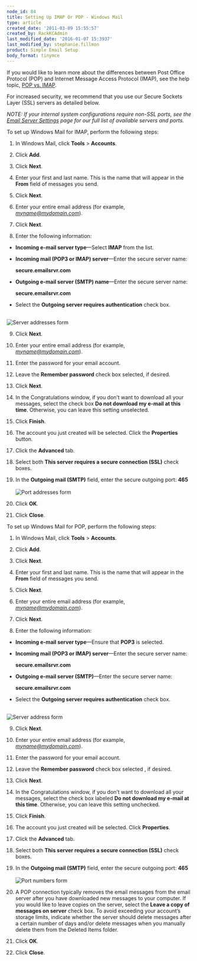 ```yaml
---
node_id: 84
title: Setting Up IMAP Or POP - Windows Mail
type: article
created_date: '2011-03-09 15:55:57'
created_by: RackKCAdmin
last_modified_date: '2016-01-07 15:3937'
last_modified_by: stephanie.fillmon
product: Simple Email Setup
body_format: tinymce
---
```


If you would like to learn more about the differences between Post
Office Protocol (POP) and Internet Message Access Protocol (IMAP), see
the help topic, [POP vs.
IMAP](http://www.rackspace.com/knowledge_center/article/imap-and-pop-mail-protocol-comparison).

For increased security, we recommend that you use our Secure Sockets
Layer (SSL) servers as detailed below.

*NOTE: If your internal system configurations require non-SSL ports, see
the [Email Server
Settings](http://www.rackspace.com/apps/support/portal/1088) page for
our full list of available servers and ports.*

To set up Windows Mail for IMAP, perform the following steps:

1.    In Windows Mail, click **Tools** \> **Accounts**.

2.    Click **Add**.

3.    Click **Next**.

4.    Enter your first and last name. This is the name that will appear
in the **From** field of messages you send.

5.    Click **Next**.

6.    Enter your entire email address (for example,
*myname@mydomain.com*).

7.    Click **Next**.

8.    Enter the following information:

-   **Incoming e-mail server type**&mdash;Select **IMAP** from the list.
-   **Incoming mail (POP3 or IMAP) server**&mdash;Enter the secure server
    name:

    **secure.emailsrvr.com**

-   **Outgoing e-mail server (SMTP) name**&mdash;Enter the secure server name:

    **secure.emailsrvr.com**

-   Select the **Outgoing server requires authentication** check box.

 \
 ![ Server addresses
form](http://c458714.r14.cf2.rackcdn.com/EA_ServerSettings_01.png)

9.    Click **Next**.

10. Enter your entire email address (for example,
*myname@mydomain.com*).

11. Enter the password for your email account.

12. Leave the **Remember password** check box selected, if desired.

13. Click **Next**.

14. In the Congratulations window, if you don&rsquo;t want to download all
your messages, select the check box **Do not download my e-mail at this
time**. Otherwise, you can leave this setting unselected.

15. Click **Finish**.

16. The account you just created will be selected. Click the
**Properties** button.

17. Click the **Advanced** tab.

18.  Select both **This server requires a secure connection (SSL)**
check boxes.

19. In the **Outgoing mail (SMTP)** field, enter the secure outgoing
port: **465**\
  \
 ![ Port addresses
form](http://c458714.r14.cf2.rackcdn.com/EA_AdvancedSettings_02.png)

20. Click **OK**.

21. Click **Close**.

To set up Windows Mail for POP, perform the following steps:

1.    In Windows Mail, click **Tools** \> **Accounts**.

2.    Click **Add**.

3.    Click **Next**.

4.    Enter your first and last name. This is the name that will appear
in the **From** field of messages you send.

5.    Click **Next**.

6.    Enter your entire email address (for example,
*myname@mydomain.com*).

7.    Click **Next**.

8.    Enter the following information:

-   **Incoming e-mail server type**&mdash;Ensure that **POP3** is selected.
-   **Incoming mail (POP3 or IMAP) server**&mdash;Enter the secure server
    name:

    **secure.emailsrvr.com**

-   **Outgoing e-mail server (SMTP)**&mdash;Enter the secure server name:

    **secure.emailsrvr.com**

-   Select the **Outgoing server requires authentication** check box.

 \
 ![ Server address
form](http://c458716.r16.cf2.rackcdn.com/EA_SetupServers_01.png)

9.    Click **Next**.

10. Enter your entire email address (for example,
*myname@mydomain.com*).

11. Enter the password for your email account.

12. Leave the **Remember password** check box selected , if desired. 

13. Click **Next**.

14. In the Congratulations window, if you don&rsquo;t want to download all
your messages, select the check box labeled **Do not download my e-mail
at this time**. Otherwise, you can leave this setting unchecked.

15. Click **Finish**.

16. The account you just created will be selected. Click
**Properties**.

17. Click the **Advanced** tab.

18. Select both **This server requires a secure connection (SSL)**
check boxes.

19. In the **Outgoing mail (SMTP)** field, enter the secure outgoing
port: **465**\
  \
 ![ Port numbers
form](http://c458716.r16.cf2.rackcdn.com/EA_AdvancedSettings_02.png)

20. A POP connection typically removes the email messages from the
email server after you have downloaded new messages to your computer. 
If you would like to leave copies on the server, select the **Leave a
copy of messages on server** check box. To avoid exceeding your
account&rsquo;s storage limits, indicate whether the server should delete
messages after a certain number of days and/or delete messages when you
manually delete them from the Deleted Items folder.

21. Click **OK**.

22. Click **Close**.

